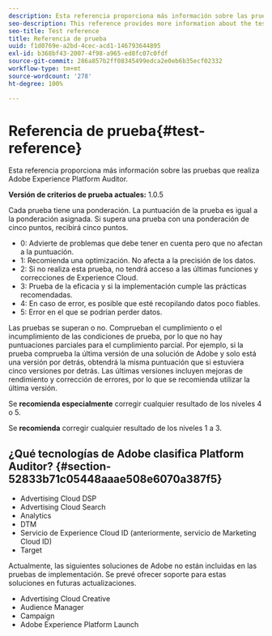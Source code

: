 ```yaml
---
description: Esta referencia proporciona más información sobre las pruebas que realiza Adobe Experience Platform Auditor.
seo-description: This reference provides more information about the tests Adobe Experience Platform Auditor performs.
seo-title: Test reference
title: Referencia de prueba
uuid: f1d0769e-a2bd-4cec-acd1-146793644895
exl-id: b368bf43-2007-4f98-a965-ed8fc07c0fdf
source-git-commit: 286a857b2ff08345499edca2e0eb6b35ecf02332
workflow-type: tm+mt
source-wordcount: '278'
ht-degree: 100%

---
```


# Referencia de prueba{#test-reference}

Esta referencia proporciona más información sobre las pruebas que realiza Adobe Experience Platform Auditor.

**Versión de criterios de prueba actuales:** 1.0.5

Cada prueba tiene una ponderación. La puntuación de la prueba es igual a la ponderación asignada. Si supera una prueba con una ponderación de cinco puntos, recibirá cinco puntos.

* 0: Advierte de problemas que debe tener en cuenta pero que no afectan a la puntuación.
* 1: Recomienda una optimización. No afecta a la precisión de los datos.
* 2: Si no realiza esta prueba, no tendrá acceso a las últimas funciones y correcciones de Experience Cloud.
* 3: Prueba de la eficacia y si la implementación cumple las prácticas recomendadas.
* 4: En caso de error, es posible que esté recopilando datos poco fiables.
* 5: Error en el que se podrían perder datos.

Las pruebas se superan o no. Comprueban el cumplimiento o el incumplimiento de las condiciones de prueba, por lo que no hay puntuaciones parciales para el cumplimiento parcial. Por ejemplo, si la prueba comprueba la última versión de una solución de Adobe y solo está una versión por detrás, obtendrá la misma puntuación que si estuviera cinco versiones por detrás. Las últimas versiones incluyen mejoras de rendimiento y corrección de errores, por lo que se recomienda utilizar la última versión.

Se **recomienda especialmente** corregir cualquier resultado de los niveles 4 o 5.

Se **recomienda** corregir cualquier resultado de los niveles 1 a 3.

## ¿Qué tecnologías de Adobe clasifica Platform Auditor?  {#section-52833b71c05448aaae508e6070a387f5}

* Advertising Cloud DSP
* Advertising Cloud Search
* Analytics
* DTM
* Servicio de Experience Cloud ID (anteriormente, servicio de Marketing Cloud ID)
* Target

Actualmente, las siguientes soluciones de Adobe no están incluidas en las pruebas de implementación. Se prevé ofrecer soporte para estas soluciones en futuras actualizaciones.

* Advertising Cloud Creative
* Audience Manager
* Campaign
* Adobe Experience Platform Launch
